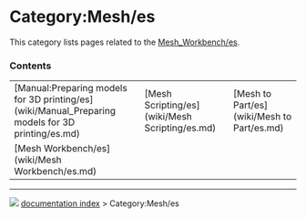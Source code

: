 # Category:Mesh/es
This category lists pages related to the [Mesh\_Workbench/es](Mesh_Workbench/es.md).

### Contents

|     |     |     |
| --- | --- | --- |
| [Manual:Preparing models for 3D printing/es](wiki/Manual_Preparing models for 3D printing/es.md) | [Mesh Scripting/es](wiki/Mesh Scripting/es.md) | [Mesh to Part/es](wiki/Mesh to Part/es.md) |
| [Mesh Workbench/es](wiki/Mesh Workbench/es.md) |



---
![](images/Right_arrow.png) [documentation index](../README.md) > Category:Mesh/es
